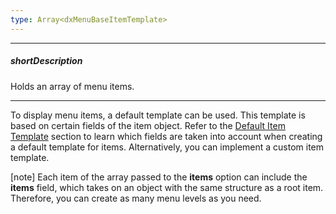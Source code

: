 ```yaml
---
type: Array<dxMenuBaseItemTemplate>
---
```

---
##### shortDescription
Holds an array of menu items.

---
To display menu items, a default template can be used. This template is based on certain fields of the item object. Refer to the [Default Item Template](/api-reference/10%20UI%20Widgets/dxMenuBase/5%20Default%20Item%20Template '{basewidgetpath}/Default_Item_Template/') section to learn which fields are taken into account when creating a default template for items. Alternatively, you can implement a custom item template. 

[note] Each item of the array passed to the **items** option can include the **items** field, which takes on an object with the same structure as a root item. Therefore, you can create as many menu levels as you need.